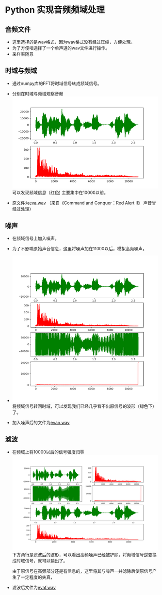 # Python 实现音频频域处理

## 音频文件
- 这里选择的是wav格式，因为wav格式没有经过压缩，方便处理。
- 为了方便咱选择了一个单声道的wav文件进行操作。
- 采样率随意
  
## 时域与频域
- 通过numpy库的FFT将时域信号转成频域信号。
- 分别在时域与频域观察音频
    ![p1](source.png)
    可以发现频域信息（红色) 主要集中在10000以前。

- 原文件为[eva.wav](eva.wav) （来自《Command and Conquer：Red Alert II》 声音曾经过处理）
  
  <audio><source src="eva.wav" type="audio/wav"></audio> 

## 噪声
- 在频域信号上加入噪声。
- 为了不影响原始声音信息，这里将噪声加在11000以后，模拟高频噪声。
- ![p2](noise.png)
    将频域信号转回时域，可以发现我们已经几乎看不出原信号的波形（绿色下）了。

- 加入噪声后的文件为[evan.wav](evan.wav)

<audio><source src="evan.wav" type="audio/wav"></audio>
 
## 滤波
- 在频域上将10000以后的信号强度归零
     ![p3](filter.png)
    下方两行是滤波后的波形，可以看出高频噪声已经被铲除，将频域信号逆变换成时域信号，就可以输出了。
    
    由于原信号在高频部分还是有信息的，这里将其与噪声一并滤除后使原信号产生了一定程度的失真，

- 滤波后文件为[evaf.wav](evaf.wav)

<audio><source src="evaf.wav" type="audio/wav"></audio> 